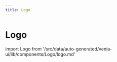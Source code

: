 ```yaml
---
title: Logo
---
```


# Logo

<!--
The reference doc content is generated automatically from the source code.
To update this section, update the doc blocks in the source code
-->

import Logo from '/src/data/auto-generated/venia-ui/lib/components/Logo/logo.md'

<Logo />
